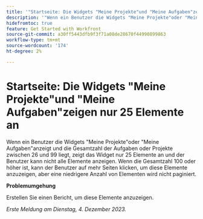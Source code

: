 ```yaml
---
title: '"Startseite: Die Widgets "Meine Projekte"und "Meine Aufgaben"zeigen nur 25 Elemente an.'
description: '"Wenn ein Benutzer die Widgets "Meine Projekte"oder "Meine Aufgaben"anzeigt und die Gesamtzahl der Aufgaben oder Projekte zwischen 26 und 99 liegt, zeigt das Widget nur 25 Elemente an und der Benutzer kann nicht alle Elemente anzeigen. Wenn die Gesamtzahl 100 oder höher ist, kann der Benutzer auf mehr Seiten klicken, um diese Elemente anzuzeigen, aber eine niedrigere Anzahl von Elementen wird nicht paginiert."'
hidefromtoc: true
feature: Get Started with Workfront
source-git-commit: a30ff5443dfb9f3f71a08de28670f44990899863
workflow-type: tm+mt
source-wordcount: '174'
ht-degree: 2%

---
```



# Startseite: Die Widgets &quot;Meine Projekte&quot;und &quot;Meine Aufgaben&quot;zeigen nur 25 Elemente an

Wenn ein Benutzer die Widgets &quot;Meine Projekte&quot;oder &quot;Meine Aufgaben&quot;anzeigt und die Gesamtzahl der Aufgaben oder Projekte zwischen 26 und 99 liegt, zeigt das Widget nur 25 Elemente an und der Benutzer kann nicht alle Elemente anzeigen. Wenn die Gesamtzahl 100 oder höher ist, kann der Benutzer auf mehr Seiten klicken, um diese Elemente anzuzeigen, aber eine niedrigere Anzahl von Elementen wird nicht paginiert.

**Problemumgehung**

Erstellen Sie einen Bericht, um diese Elemente anzuzeigen.

_Erste Meldung am Dienstag, 4. Dezember 2023._
